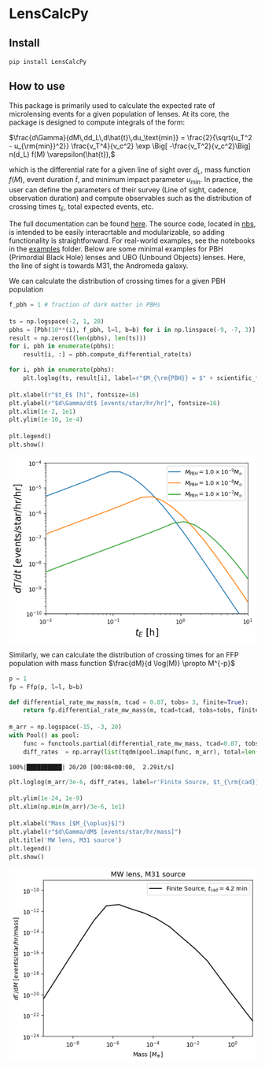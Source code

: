 LensCalcPy
================

<!-- WARNING: THIS FILE WAS AUTOGENERATED! DO NOT EDIT! -->

## Install

``` sh
pip install LensCalcPy
```

## How to use

This package is primarily used to calculate the expected rate of
microlensing events for a given population of lenses. At its core, the
package is designed to compute integrals of the form:

$\frac{d\Gamma}{dM\,dd_L\,d\hat{t}\,du_\text{min}} =  \frac{2}{\sqrt{u_T^2 - u_{\rm{min}}^2}} \frac{v_T^4}{v_c^2} \exp \Big[ -\frac{v_T^2}{v_c^2}\Big] n(d_L) f(M) \varepsilon(\hat{t}),$

which is the differential rate for a given line of sight over $d_L$,
mass function $f(M)$, event duration $\hat{t}$, and minimum impact
parameter $u_\text{min}$. In practice, the user can define the
parameters of their survey (Line of sight, cadence, observation
duration) and compute observables such as the distribution of crossing
times $t_E$, total expected events, etc.

The full documentation can be found
[here](http://nolan-smyth.com/LensCalcPy/). The source code, located in
[nbs](https://github.com/NolanSmyth/LensCalcPy/tree/main/nbs), is
intended to be easily interacrtable and modularizable, so adding
functionality is straightforward. For real-world examples, see the
notebooks in the
[examples](https://github.com/NolanSmyth/LensCalcPy/tree/main/examples)
folder. Below are some minimal examples for PBH (Primordial Black Hole)
lenses and UBO (Unbound Objects) lenses. Here, the line of sight is
towards M31, the Andromeda galaxy.

We can calculate the distribution of crossing times for a given PBH
population

``` python
f_pbh = 1 # fraction of dark matter in PBHs

ts = np.logspace(-2, 1, 20)
pbhs = [Pbh(10**(i), f_pbh, l=l, b=b) for i in np.linspace(-9, -7, 3)]
result = np.zeros((len(pbhs), len(ts)))
for i, pbh in enumerate(pbhs):
    result[i, :] = pbh.compute_differential_rate(ts)
```

``` python
for i, pbh in enumerate(pbhs):
    plt.loglog(ts, result[i], label=r"$M_{\rm{PBH}} = $" + scientific_format(pbh.mass,0) + "$M_{\odot}$")

plt.xlabel(r"$t_E$ [h]", fontsize=16)
plt.ylabel(r"$d\Gamma/dt$ [events/star/hr/hr]", fontsize=16)
plt.xlim(1e-2, 1e1)
plt.ylim(1e-10, 1e-4)

plt.legend()
plt.show()
```

![](index_files/figure-commonmark/cell-3-output-1.png)

Similarly, we can calculate the distribution of crossing times for an
FFP population with mass function $\frac{dM}{d \log(M)} \propto M^{-p}$

``` python
p = 1
fp = Ffp(p, l=l, b=b)
```

``` python
def differential_rate_mw_mass(m, tcad = 0.07, tobs= 3, finite=True):
    return fp.differential_rate_mw_mass(m, tcad=tcad, tobs=tobs, finite=finite)

m_arr = np.logspace(-15, -3, 20)
with Pool() as pool:
    func = functools.partial(differential_rate_mw_mass, tcad=0.07, tobs=3, finite=True)
    diff_rates  = np.array(list(tqdm(pool.imap(func, m_arr), total=len(m_arr))))
```

    100%|██████████| 20/20 [00:08<00:00,  2.29it/s]

``` python
plt.loglog(m_arr/3e-6, diff_rates, label=r'Finite Source, $t_{\rm{cad}} = 4.2 ~\rm{min}$', color='k')

plt.ylim(1e-24, 1e-9)
plt.xlim(np.min(m_arr)/3e-6, 1e1)

plt.xlabel("Mass [$M_{\oplus}$]")
plt.ylabel(r"$d\Gamma/dM$ [events/star/hr/mass]")
plt.title('MW lens, M31 source')
plt.legend()
plt.show()
```

![](index_files/figure-commonmark/cell-6-output-1.png)
